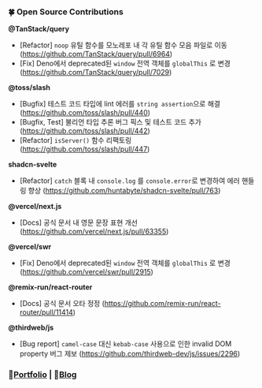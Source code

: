 ### 🍀 Open Source Contributions

**@TanStack/query**
- [Refactor] `noop` 유틸 함수를 모노레포 내 각 유틸 함수 모음 파일로 이동 (https://github.com/TanStack/query/pull/6964)
- [Fix] Deno에서 deprecated된 `window` 전역 객체를 `globalThis` 로 변경 (https://github.com/TanStack/query/pull/7029)

**@toss/slash**
- [Bugfix] 테스트 코드 타입에 lint 에러를 `string assertion`으로 해결 (https://github.com/toss/slash/pull/440)
- [Bugfix, Test] 불리언 타입 추론 버그 픽스 및 테스트 코드 추가 (https://github.com/toss/slash/pull/442)
- [Refactor] `isServer()` 함수 리팩토링 (https://github.com/toss/slash/pull/447)

**shadcn-svelte**
- [Refactor] `catch` 블록 내 `console.log` 를 `console.error`로 변경하여 에러 핸들링 향상 (https://github.com/huntabyte/shadcn-svelte/pull/763)

**@vercel/next.js**
- [Docs] 공식 문서 내 영문 문장 표현 개선 (https://github.com/vercel/next.js/pull/63355)

**@vercel/swr**
- [Fix] Deno에서 deprecated된 `window` 전역 객체를 `globalThis` 로 변경 (https://github.com/vercel/swr/pull/2915)

**@remix-run/react-router**
- [Docs] 공식 문서 오타 정정 (https://github.com/remix-run/react-router/pull/11414)

**@thirdweb/js**
- [Bug report] `camel-case` 대신 `kebab-case` 사용으로 인한 invalid DOM property 버그 제보 (https://github.com/thirdweb-dev/js/issues/2296)

### 🌈[Portfolio](https://sollee-dev.notion.site/0066c9b8cfa04a7abbb4277ce8b63181) | 📔[Blog](https://dev.to/solleedata)

